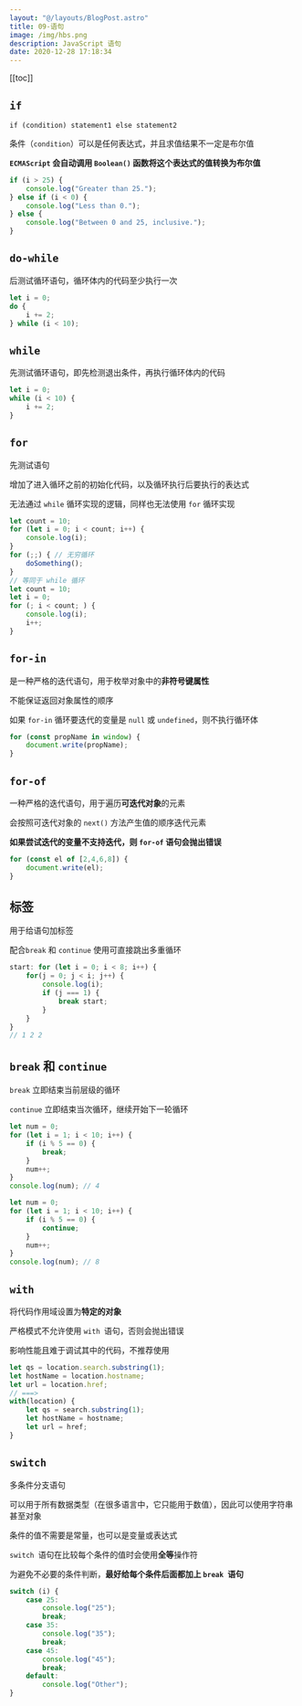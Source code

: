 ```yaml
---
layout: "@/layouts/BlogPost.astro"
title: 09-语句
image: /img/hbs.png
description: JavaScript 语句
date: 2020-12-28 17:18:34
---
```


[[toc]]

## `if`

`if (condition) statement1 else statement2 `

条件（`condition`）可以是任何表达式，并且求值结果不一定是布尔值

**`ECMAScript` 会自动调用 `Boolean()` 函数将这个表达式的值转换为布尔值**

```js
if (i > 25) {
	console.log("Greater than 25.");
} else if (i < 0) {
	console.log("Less than 0.");
} else {
	console.log("Between 0 and 25, inclusive.");
} 
```

## `do-while`

后测试循环语句，循环体内的代码至少执行一次

```js
let i = 0;
do {
	i += 2;
} while (i < 10); 
```

## `while`

先测试循环语句，即先检测退出条件，再执行循环体内的代码

```js
let i = 0;
while (i < 10) {
	i += 2;
} 
```

## `for`

先测试语句

增加了进入循环之前的初始化代码，以及循环执行后要执行的表达式

无法通过 `while` 循环实现的逻辑，同样也无法使用 `for` 循环实现

```js
let count = 10;
for (let i = 0; i < count; i++) {
	console.log(i);
} 
for (;;) { // 无穷循环
	doSomething();
} 
// 等同于 while 循环
let count = 10;
let i = 0;
for (; i < count; ) {
	console.log(i);
	i++;
} 
```

## `for-in`

是一种严格的迭代语句，用于枚举对象中的**非符号键属性**

不能保证返回对象属性的顺序

如果 `for-in` 循环要迭代的变量是 `null` 或 `undefined`，则不执行循环体

```js
for (const propName in window) {
	document.write(propName);
} 
```

## `for-of`

一种严格的迭代语句，用于遍历**可迭代对象**的元素

会按照可迭代对象的 `next()` 方法产生值的顺序迭代元素

**如果尝试迭代的变量不支持迭代，则 `for-of` 语句会抛出错误**

```js
for (const el of [2,4,6,8]) {
	document.write(el);
} 
```

## 标签

用于给语句加标签

配合`break` 和 `continue` 使用可直接跳出多重循环

```js
start: for (let i = 0; i < 8; i++) {
	for(j = 0; j < i; j++) {
		console.log(i);
		if (j === 1) {
			break start;
		}
	}
}
// 1 2 2
```

## `break` 和 `continue`

`break` 立即结束当前层级的循环

`continue` 立即结束当次循环，继续开始下一轮循环

```js
let num = 0;
for (let i = 1; i < 10; i++) {
	if (i % 5 == 0) {
		break;
	}
	num++;
}
console.log(num); // 4

let num = 0;
for (let i = 1; i < 10; i++) {
	if (i % 5 == 0) {
		continue;
	}
	num++;
}
console.log(num); // 8 
```

## `with`

将代码作用域设置为**特定的对象**

严格模式不允许使用 `with `语句，否则会抛出错误

影响性能且难于调试其中的代码，不推荐使用

```js
let qs = location.search.substring(1);
let hostName = location.hostname;
let url = location.href; 
// ===>
with(location) {
	let qs = search.substring(1);
	let hostName = hostname;
	let url = href;
} 
```

## `switch`

多条件分支语句

可以用于所有数据类型（在很多语言中，它只能用于数值），因此可以使用字符串甚至对象

条件的值不需要是常量，也可以是变量或表达式

`switch `语句在比较每个条件的值时会使用**全等**操作符

为避免不必要的条件判断，**最好给每个条件后面都加上 `break `语句**

```js
switch (i) {
	case 25:
		console.log("25");
		break;
	case 35:
		console.log("35");
		break;
	case 45:
		console.log("45");
		break;
	default:
		console.log("Other");
} 
```